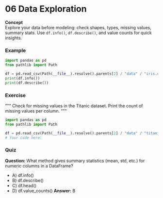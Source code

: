 # 06 Data Exploration

**Concept**  
Explore your data before modeling: check shapes, types, missing values, summary stats. Use `df.info()`, `df.describe()`, and value counts for quick insights.

### Example
```python
import pandas as pd
from pathlib import Path

df = pd.read_csv(Path(__file__).resolve().parents[2] / "data" / "iris.csv")
print(df.info())
print(df.describe())
```

### Exercise
"""
Check for missing values in the Titanic dataset. Print the count of missing values per column.
"""
```python
import pandas as pd
from pathlib import Path

df = pd.read_csv(Path(__file__).resolve().parents[2] / "data" / "titanic.csv")
# Your code here:
```

### Quiz
**Question:** What method gives summary statistics (mean, std, etc.) for numeric columns in a DataFrame?
- A) df.info()
- B) df.describe()
- C) df.head()
- D) df.value_counts()
**Answer:** B